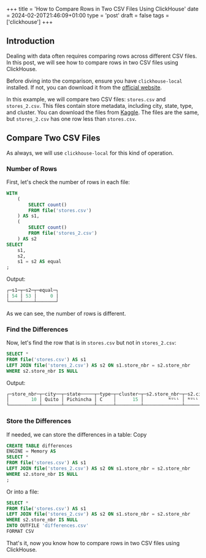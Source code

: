 +++
title = 'How to Compare Rows in Two CSV Files Using ClickHouse'
date = 2024-02-20T21:46:09+01:00
type = 'post'
draft = false
tags = ['clickhouse']
+++

## Introduction
Dealing with data often requires comparing rows across different CSV files. In this post, we will see how to compare rows in two CSV files using ClickHouse.

Before diving into the comparison, ensure you have `clickhouse-local` installed. If not, you can download it from the [official website](https://clickhouse.tech/docs/en/getting-started/install/).

In this example, we will compare two CSV files: `stores.csv` and `stores_2.csv`. This files contain store metadata, including city, state, type, and cluster.
You can download the files from [Kaggle](https://www.kaggle.com/competitions/store-sales-time-series-forecasting/overview).
The files are the same, but `stores_2.csv` has one row less than `stores.csv`.

## Compare Two CSV Files
As always, we will use `clickhouse-local` for this kind of operation.

### Number of Rows
First, let's check the number of rows in each file:
```sql
WITH
    (
        SELECT count()
        FROM file('stores.csv')
    ) AS s1,
    (
        SELECT count()
        FROM file('stores_2.csv')
    ) AS s2
SELECT
    s1,
    s2,
    s1 = s2 AS equal
;
```

Output:
```sql
┌─s1─┬─s2─┬─equal─┐
│ 54 │ 53 │     0 │
└────┴────┴───────┘
```

As we can see, the number of rows is different.


### Find the Differences
Now, let's find the row that is in `stores.csv` but not in `stores_2.csv`:

```sql
SELECT *
FROM file('stores.csv') AS s1
LEFT JOIN file('stores_2.csv') AS s2 ON s1.store_nbr = s2.store_nbr
WHERE s2.store_nbr IS NULL
```

Output:
```sql
┌─store_nbr─┬─city──┬─state─────┬─type─┬─cluster─┬─s2.store_nbr─┬─s2.city─┬─s2.state─┬─s2.type─┬─s2.cluster─┐
│        10 │ Quito │ Pichincha │ C    │      15 │         ᴺᵁᴸᴸ │ ᴺᵁᴸᴸ    │ ᴺᵁᴸᴸ     │ ᴺᵁᴸᴸ    │       ᴺᵁᴸᴸ │
└───────────┴───────┴───────────┴──────┴─────────┴──────────────┴─────────┴──────────┴─────────┴────────────┘
```

### Store the Differences
If needed, we can store the differences in a table:
Copy
```sql
CREATE TABLE differences
ENGINE = Memory AS
SELECT *
FROM file('stores.csv') AS s1
LEFT JOIN file('stores_2.csv') AS s2 ON s1.store_nbr = s2.store_nbr
WHERE s2.store_nbr IS NULL
;
```

Or into a file:
```sql
SELECT *
FROM file('stores.csv') AS s1
LEFT JOIN file('stores_2.csv') AS s2 ON s1.store_nbr = s2.store_nbr
WHERE s2.store_nbr IS NULL
INTO OUTFILE 'differences.csv'
FORMAT CSV
```

That's it, now you know how to compare rows in two CSV files using ClickHouse.
